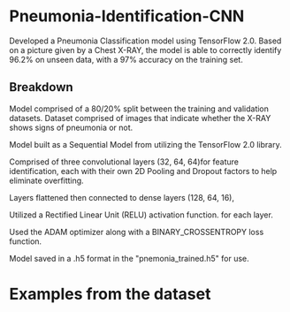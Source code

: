 # Pneumonia-Identification-CNN
Developed a Pneumonia Classification model using TensorFlow 2.0. Based on a picture given by a Chest X-RAY, the model is able to correctly identify 96.2% on unseen data, with a 97% accuracy on the training set.

## Breakdown
Model comprised of a 80/20% split between the training and validation datasets. Dataset comprised of images that indicate whether the X-RAY shows signs of pneumonia or not.

Model built as a Sequential Model from utilizing the TensorFlow 2.0 library.

Comprised of three convolutional layers (32, 64, 64)for feature identification, each with their own 2D Pooling and Dropout factors to help eliminate overfitting.

Layers flattened then connected to dense layers (128, 64, 16),

Utilized a Rectified Linear Unit (RELU) activation function. for each layer.

Used the ADAM optimizer along with a BINARY_CROSSENTROPY loss function.

Model saved in a .h5 format in the "pnemonia_trained.h5" for use.

# Examples from the dataset



